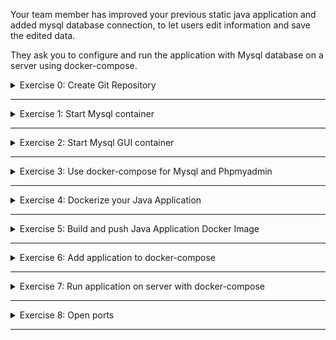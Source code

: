 Your team member has improved your previous static java application and added mysql database connection, to let users edit information and save the edited data.

They ask you to configure and run the application with Mysql database on a server using docker-compose.

<details>
<summary>Exercise 0: Create Git Repository</summary>
<br />

**Tasks:**

Create a git repository for the module exercises on GitHub.

Clone the git repository on https://gitlab.com/devops-bootcamp3/bootcamp-java-mysql
You will be working with this project for the next following modules.

You can check out the code changes and notice that we are using environment variables for the database and its credentials inside the application.

This is very important for 2 main reasons:
- First you don't want to expose the password to your database by hardcoding it into the app and checking it into the repository!
- Second, these values may change based on environment, so you want to be able to set them dynamically when deploying the application, instead of hardcoding them. 

**Steps to solve the tasks:**

```sh
# create a local repository and commit its content
mkdir devops-bootcamp-07-docker
cd devops-bootcamp-07-docker
touch README.md
touch Notes.md
touch Exercises.md
git init 
git add .
git commit -m "Initial commit"

# create git repository on GitHub and push your newly created local repository to it
git remote add origin git@github.com:fsiegrist/devops-bootcamp-07-docker.git
# rename master branch to main if necessary (default on GitHub)
git branch -M main
# push your newly created local repository to it
git push -u origin main

# clone the git repository containing the project the exercises are based on
git clone https://gitlab.com/devops-bootcamp3/bootcamp-java-mysql.git

# delete the .git directory to remove the association with the original repository
cd bootcamp-java-mysql
rm -rf .git

# commit and push the new folder
cd ..
git add bootcamp-java-mysql
git commit -m "Add exercise project"
git push
```

</details>

******

<details>
<summary>Exercise 1: Start Mysql container</summary>
<br />

**Tasks:**

First you want to test the application locally with mysql database. But you don't want install Mysql, you want to get started fast, so you start it as a docker container.

- Start mysql container locally using the official Docker image. Set all needed environment variables.
- Export all needed environment variables for your application for connecting with the database (check variable names inside the code)
- Build jar file and start the application. Test access from browser. Make some change.

**Steps to solve the tasks:**

Step 1: Check the required environment variables\
The environment variables our application needs to connect to the database can be found in the class [DatabaseConfig](./bootcamp-java-mysql/src/main/java/com/example/DatabaseConfig.java). They are
- DB_USER
- DB_PWD
- DB_SERVER
- DB_NAME

Open [Docker Hub](https://hub.docker.com/_/mysql) and check the respective names of the environment variables supported by the MySQL Docker image. They are
- MYSQL_USER
- MYSQL_PASSWORD
- n/a
- MYSQL_DATABASE

In addition the env varibale MYSQL_ROOT_PASSWORD is mandatory. It specifies the password that will be set for the MySQL root superuser account.

Step 2: Start MySQL in a Docker container
```sh
docker run --name mysql \
  -e MYSQL_ROOT_PASSWORD=secret \
  -e MYSQL_USER=admin \
  -e MYSQL_PASSWORD=admin \
  -e MYSQL_DATABASE=team-members \
  -p 3306:3306 \
  -d mysql:8.0.32
```

Step 3: Build the application
```sh
cd ./bootcamp-java-mysql
./gradlew build
```

Step 4: Export the environment variables needed by the application
```sh
export DB_USER=admin
export DB_PWD=admin
export DB_SERVER=localhost
export DB_NAME=team-members
```

Step 5: Start the application
```sh
java -jar ./build/libs/bootcamp-java-mysql-project-1.0-SNAPSHOT.jar
```
Open the application in your browser: `localhost:8080` and edit a member.

</details>

******

<details>
<summary>Exercise 2: Start Mysql GUI container</summary>
<br />

**Tasks:**

Now you have a database, you want to be able to see the database data using a UI tool, so you decide to deploy phpmyadmin. Again, you don't want to install it locally, so you want to start it also as a docker container.

- Start phpmyadmin container using the official image.
- Access your phpmyadmin from browser and test logging in to your Mysql database 

**Steps to solve the tasks:**

</details>

******

<details>
<summary>Exercise 3: Use docker-compose for Mysql and Phpmyadmin</summary>
<br />

**Tasks:**

You have 2 containers your app needs and you don't want to start them separately all the time. So you configure a docker-compose file for both:

- Create a docker-compose file with both containers
- Configure volume for your DB
- Test that everything works again

**Steps to solve the tasks:**

</details>

******

<details>
<summary>Exercise 4: Dockerize your Java Application</summary>
<br />

**Tasks:**

Now you are done with testing the application locally with Mysql database and want to deploy it on the server to make it accessible for others in the team, so they can edit information.

And since your DB and DB UI are running as docker containers, you want to make your app also run as a docker container. So you can all start them using 1 docker-compose file on the server. So you do the following:

- Create Dockerfile for your java application


**Steps to solve the tasks:**

</details>

******

<details>
<summary>Exercise 5: Build and push Java Application Docker Image</summary>
<br />

**Tasks:**

Now for you to be able to run your java app as a docker image on a remote server, it must be first hosted on a docker repository, so you can fetch it from there on the server. Therefore, you have to do the following:

- Create docker hosted repository on Nexus
- Build the image locally and push to the repository

**Steps to solve the tasks:**

</details>

******

<details>
<summary>Exercise 6: Add application to docker-compose</summary>
<br />

**Tasks:**

- Add your application's docker image to docker-compose. Configure all needed env vars.


Now your app and Mysql containers in your docker-compose are using environment variables.

- Make all these environment variable values configurable, by setting them on the server when deploying.

INFO: Again, since docker-compose is part of your application and checked in to the repo, it shouldn't contain any sensitive data. But also allow configuring these values from outside based on an environment

**Steps to solve the tasks:**

</details>

******

<details>
<summary>Exercise 7: Run application on server with docker-compose</summary>
<br />

**Tasks:**

Finally your docker-compose file is completed and you want to run your application on the server with docker-compose. For that you need to do the following:

- Set insecure docker repository on server, because Nexus is http
- Do docker login on the server to be allowed to pull the image
- Your application index.html has a hardcoded localhost as a HOST to send requests to backend. You need to fix that and set the server IP address instead, because the server is going to be the host when you deploy the application on a remote server. (Don't forget to rebuild and push the image and if needed adjust the docker-compose file)
- Copy docker-compose.yaml to the server
- Set the needed environment variables for all containers in docker-compose
- Run docker-compose to start all 3 containers

**Steps to solve the tasks:**

</details>

******

<details>
<summary>Exercise 8: Open ports</summary>
<br />

**Tasks:**

Congratulations! Your application is running on the server, but you still can't access the application from the browser. You know you need to configure firewall settings. So do the following:

- Open the necessary port on the server firewall and
- Test access from the browser

**Steps to solve the tasks:**

</details>

******
